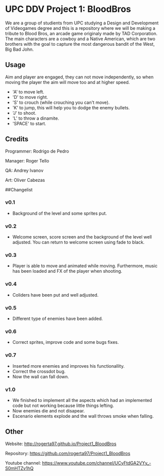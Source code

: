 
# UPC DDV Project 1: BloodBros
We are a group of studients from UPC studying a Design and Development of Videogames degree and this is a repository where we will be making a tribute to Blood Bros, an arcade game originaly made by TAD Corporation. The main characters are a cowboy and a Native American, which are two brothers with the goal to capture the most dangerous bandit of the West, Big Bad John.

## Usage
Aim and player are engaged, they can not move independently, so when moving the player the aim will move too and at higher speed. 
  - 'A' to move left. 
  - 'D' to move right. 
  - 'S' to crouch (while crouching you can't move).
  - 'K' to jump, this will help you to dodge the enemy bullets.
  - 'J' to shoot. 
  - 'L' to throw a dinamite. 
  - 'SPACE' to start.

## Credits
Programmer: Rodrigo de Pedro

Manager: Roger Tello

QA: Andrey Ivanov

Art: Oliver Cabezas

##Changelist
### v0.1
  - Background of the level and some sprites put.

### v0.2
  - Welcome screen, score screen and the background of the level well adjusted. You can return to welcome screen using fade to black. 

### v0.3
  - Player is able to move and animated while moving. Furthermore, music has been loaded and FX of the player when shooting. 
  
### v0.4
  - Coliders have been put and well adjusted.

### v0.5
  - Different type of enemies have been added.

### v0.6
  - Correct sprites, improve code and some bugs fixes.

### v0.7
  - Inserted more enemies and improves his functionallity. 
  - Correct the crossdot bug. 
  - Now the wall can fall down.

### v1.0
  - We finished to implement all the aspects which had an implemented code but not working because little things lefting. 
  - Now enemies die and not disapear. 
  - Escenario elements explode and the wall throws smoke when falling. 

## Other 
Website: http://rogerta97.github.io/Project1_BloodBros

Repository: https://github.com/rogerta97/Project1_BloodBros

Youtube channel: https://www.youtube.com/channel/UCyFtdGA2VYy_-S0mHTZv1hQ

